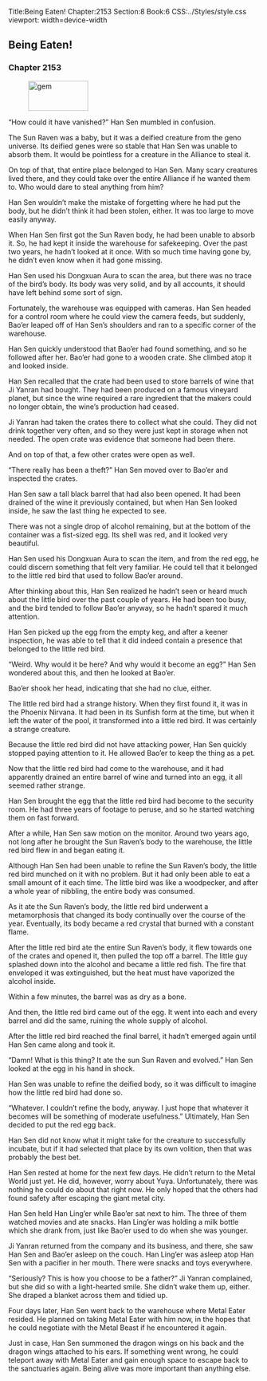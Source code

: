 Title:Being Eaten! 
Chapter:2153 
Section:8 
Book:6 
CSS:../Styles/style.css 
viewport: width=device-width
  
## Being Eaten!
### Chapter 2153 
<figure>
	<img src="../Images/gem.gif" alt="gem" id="gem" width="120" height="60" />
</figure>
  

  
  “How could it have vanished?” Han Sen mumbled in confusion.

The Sun Raven was a baby, but it was a deified creature from the geno universe. Its deified genes were so stable that Han Sen was unable to absorb them. It would be pointless for a creature in the Alliance to steal it.

On top of that, that entire place belonged to Han Sen. Many scary creatures lived there, and they could take over the entire Alliance if he wanted them to. Who would dare to steal anything from him?

Han Sen wouldn’t make the mistake of forgetting where he had put the body, but he didn’t think it had been stolen, either. It was too large to move easily anyway.

When Han Sen first got the Sun Raven body, he had been unable to absorb it. So, he had kept it inside the warehouse for safekeeping. Over the past two years, he hadn’t looked at it once. With so much time having gone by, he didn’t even know when it had gone missing.

Han Sen used his Dongxuan Aura to scan the area, but there was no trace of the bird’s body. Its body was very solid, and by all accounts, it should have left behind some sort of sign.

Fortunately, the warehouse was equipped with cameras. Han Sen headed for a control room where he could view the camera feeds, but suddenly, Bao’er leaped off of Han Sen’s shoulders and ran to a specific corner of the warehouse.

Han Sen quickly understood that Bao’er had found something, and so he followed after her. Bao’er had gone to a wooden crate. She climbed atop it and looked inside.

Han Sen recalled that the crate had been used to store barrels of wine that Ji Yanran had bought. They had been produced on a famous vineyard planet, but since the wine required a rare ingredient that the makers could no longer obtain, the wine’s production had ceased.

Ji Yanran had taken the crates there to collect what she could. They did not drink together very often, and so they were just kept in storage when not needed. The open crate was evidence that someone had been there.

And on top of that, a few other crates were open as well.

“There really has been a theft?” Han Sen moved over to Bao’er and inspected the crates.

Han Sen saw a tall black barrel that had also been opened. It had been drained of the wine it previously contained, but when Han Sen looked inside, he saw the last thing he expected to see.

There was not a single drop of alcohol remaining, but at the bottom of the container was a fist-sized egg. Its shell was red, and it looked very beautiful.

Han Sen used his Dongxuan Aura to scan the item, and from the red egg, he could discern something that felt very familiar. He could tell that it belonged to the little red bird that used to follow Bao’er around.

After thinking about this, Han Sen realized he hadn’t seen or heard much about the little bird over the past couple of years. He had been too busy, and the bird tended to follow Bao’er anyway, so he hadn’t spared it much attention.

Han Sen picked up the egg from the empty keg, and after a keener inspection, he was able to tell that it did indeed contain a presence that belonged to the little red bird.

“Weird. Why would it be here? And why would it become an egg?” Han Sen wondered about this, and then he looked at Bao’er.

Bao’er shook her head, indicating that she had no clue, either.

The little red bird had a strange history. When they first found it, it was in the Phoenix Nirvana. It had been in its Sunfish form at the time, but when it left the water of the pool, it transformed into a little red bird. It was certainly a strange creature.

Because the little red bird did not have attacking power, Han Sen quickly stopped paying attention to it. He allowed Bao’er to keep the thing as a pet.

Now that the little red bird had come to the warehouse, and it had apparently drained an entire barrel of wine and turned into an egg, it all seemed rather strange.

Han Sen brought the egg that the little red bird had become to the security room. He had three years of footage to peruse, and so he started watching them on fast forward.

After a while, Han Sen saw motion on the monitor. Around two years ago, not long after he brought the Sun Raven’s body to the warehouse, the little red bird flew in and began eating it.

Although Han Sen had been unable to refine the Sun Raven’s body, the little red bird munched on it with no problem. But it had only been able to eat a small amount of it each time. The little bird was like a woodpecker, and after a whole year of nibbling, the entire body was consumed.

As it ate the Sun Raven’s body, the little red bird underwent a metamorphosis that changed its body continually over the course of the year. Eventually, its body became a red crystal that burned with a constant flame.

After the little red bird ate the entire Sun Raven’s body, it flew towards one of the crates and opened it, then pulled the top off a barrel. The little guy splashed down into the alcohol and became a little red fish. The fire that enveloped it was extinguished, but the heat must have vaporized the alcohol inside.

Within a few minutes, the barrel was as dry as a bone.

And then, the little red bird came out of the egg. It went into each and every barrel and did the same, ruining the whole supply of alcohol.

After the little red bird reached the final barrel, it hadn’t emerged again until Han Sen came along and took it.

“Damn! What is this thing? It ate the sun Sun Raven and evolved.” Han Sen looked at the egg in his hand in shock.

Han Sen was unable to refine the deified body, so it was difficult to imagine how the little red bird had done so.

“Whatever. I couldn’t refine the body, anyway. I just hope that whatever it becomes will be something of moderate usefulness.” Ultimately, Han Sen decided to put the red egg back.

Han Sen did not know what it might take for the creature to successfully incubate, but if it had selected that place by its own volition, then that was probably the best bet.

Han Sen rested at home for the next few days. He didn’t return to the Metal World just yet. He did, however, worry about Yuya. Unfortunately, there was nothing he could do about that right now. He only hoped that the others had found safety after escaping the giant metal city.

Han Sen held Han Ling’er while Bao’er sat next to him. The three of them watched movies and ate snacks. Han Ling’er was holding a milk bottle which she drank from, just like Bao’er used to do when she was younger.

Ji Yanran returned from the company and its business, and there, she saw Han Sen and Bao’er asleep on the couch. Han Ling’er was asleep atop Han Sen with a pacifier in her mouth. There were snacks and toys everywhere.

“Seriously? This is how you choose to be a father?” Ji Yanran complained, but she did so with a light-hearted smile. She didn’t wake them up, either. She draped a blanket across them and tidied up.

Four days later, Han Sen went back to the warehouse where Metal Eater resided. He planned on taking Metal Eater with him now, in the hopes that he could negotiate with the Metal Beast if he encountered it again.

Just in case, Han Sen summoned the dragon wings on his back and the dragon wings attached to his ears. If something went wrong, he could teleport away with Metal Eater and gain enough space to escape back to the sanctuaries again. Being alive was more important than anything else.
